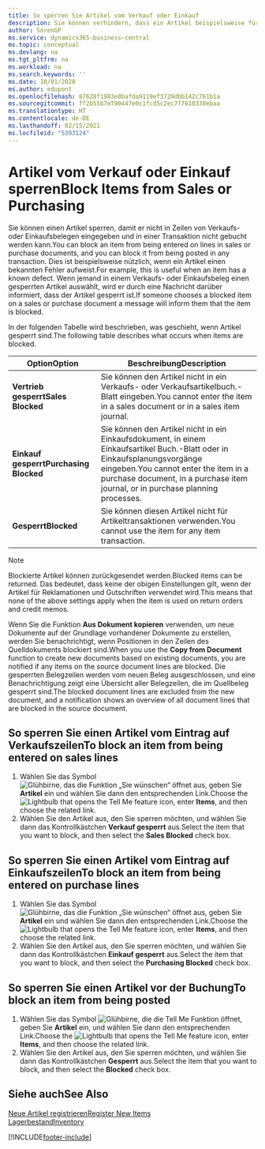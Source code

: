```yaml
---
title: So sperren Sie Artikel vom Verkauf oder Einkauf
description: Sie können verhindern, dass ein Artikel beispielsweise für Verkaufs- oder Einkaufsbelege verwendet wird.
author: SorenGP
ms.service: dynamics365-business-central
ms.topic: conceptual
ms.devlang: na
ms.tgt_pltfrm: na
ms.workload: na
ms.search.keywords: ''
ms.date: 10/01/2020
ms.author: edupont
ms.openlocfilehash: 87628f1983e0bafda9119ef3729dbb142c761b1a
ms.sourcegitcommit: ff2b55b7e790447e0c1fcd5c2ec7f7610338ebaa
ms.translationtype: HT
ms.contentlocale: de-DE
ms.lasthandoff: 02/15/2021
ms.locfileid: "5393124"
---
```

# <a name="block-items-from-sales-or-purchasing"></a><span data-ttu-id="17803-103">Artikel vom Verkauf oder Einkauf sperren</span><span class="sxs-lookup"><span data-stu-id="17803-103">Block Items from Sales or Purchasing</span></span>
<span data-ttu-id="17803-104">Sie können einen Artikel sperren, damit er nicht in Zeilen von Verkaufs- oder Einkaufsbelegen eingegeben und in einer Transaktion nicht gebucht werden kann.</span><span class="sxs-lookup"><span data-stu-id="17803-104">You can block an item from being entered on lines in sales or purchase documents, and you can block it from being posted in any transaction.</span></span> <span data-ttu-id="17803-105">Dies ist beispielsweise nützlich, wenn ein Artikel einen bekannten Fehler aufweist.</span><span class="sxs-lookup"><span data-stu-id="17803-105">For example, this is useful when an item has a known defect.</span></span> <span data-ttu-id="17803-106">Wenn jemand in einem Verkaufs- oder Einkaufsbeleg einen gesperrten Artikel auswählt, wird er durch eine Nachricht darüber informiert, dass der Artikel gesperrt ist.</span><span class="sxs-lookup"><span data-stu-id="17803-106">If someone chooses a blocked item on a sales or purchase document a message will inform them that the item is blocked.</span></span>

<span data-ttu-id="17803-107">In der folgenden Tabelle wird beschrieben, was geschieht, wenn Artikel gesperrt sind.</span><span class="sxs-lookup"><span data-stu-id="17803-107">The following table describes what occurs when items are blocked.</span></span>  

|<span data-ttu-id="17803-108">Option</span><span class="sxs-lookup"><span data-stu-id="17803-108">Option</span></span>|<span data-ttu-id="17803-109">Beschreibung</span><span class="sxs-lookup"><span data-stu-id="17803-109">Description</span></span>|  
|--------------------|------------|  
|<span data-ttu-id="17803-110">**Vertrieb gesperrt**</span><span class="sxs-lookup"><span data-stu-id="17803-110">**Sales Blocked**</span></span>|<span data-ttu-id="17803-111">Sie können den Artikel nicht in ein Verkaufs- oder Verkaufsartikelbuch.-Blatt eingeben.</span><span class="sxs-lookup"><span data-stu-id="17803-111">You cannot enter the item in a sales document or in a sales item journal.</span></span>|  
|<span data-ttu-id="17803-112">**Einkauf gesperrt**</span><span class="sxs-lookup"><span data-stu-id="17803-112">**Purchasing Blocked**</span></span>|<span data-ttu-id="17803-113">Sie können den Artikel nicht in ein Einkaufsdokument, in einem Einkaufsartikel Buch.-Blatt oder in Einkaufsplanungsvorgänge eingeben.</span><span class="sxs-lookup"><span data-stu-id="17803-113">You cannot enter the item in a purchase document, in a purchase item journal, or in purchase planning processes.</span></span>|  
|<span data-ttu-id="17803-114">**Gesperrt**</span><span class="sxs-lookup"><span data-stu-id="17803-114">**Blocked**</span></span>|<span data-ttu-id="17803-115">Sie können diesen Artikel nicht für Artikeltransaktionen verwenden.</span><span class="sxs-lookup"><span data-stu-id="17803-115">You cannot use the item for any item transaction.</span></span>|  

> [!NOTE]
> <span data-ttu-id="17803-116">Blockierte Artikel können zurückgesendet werden.</span><span class="sxs-lookup"><span data-stu-id="17803-116">Blocked items can be returned.</span></span> <span data-ttu-id="17803-117">Das bedeutet, dass keine der obigen Einstellungen gilt, wenn der Artikel für Reklamationen und Gutschriften verwendet wird.</span><span class="sxs-lookup"><span data-stu-id="17803-117">This means that none of the above settings apply when the item is used on return orders and credit memos.</span></span>

<span data-ttu-id="17803-118">Wenn Sie die Funktion **Aus Dokument kopieren** verwenden, um neue Dokumente auf der Grundlage vorhandener Dokumente zu erstellen, werden Sie benachrichtigt, wenn Positionen in den Zeilen des Quelldokuments blockiert sind.</span><span class="sxs-lookup"><span data-stu-id="17803-118">When you use the **Copy from Document** function to create new documents based on existing documents, you are notified if any items on the source document lines are blocked.</span></span> <span data-ttu-id="17803-119">Die gesperrten Belegzeilen werden vom neuen Beleg ausgeschlossen, und eine Benachrichtigung zeigt eine Übersicht aller Belegzeilen, die im Quellbeleg gesperrt sind.</span><span class="sxs-lookup"><span data-stu-id="17803-119">The blocked document lines are excluded from the new document, and a notification shows an overview of all document lines that are blocked in the source document.</span></span>

## <a name="to-block-an-item-from-being-entered-on-sales-lines"></a><span data-ttu-id="17803-120">So sperren Sie einen Artikel vom Eintrag auf Verkaufszeilen</span><span class="sxs-lookup"><span data-stu-id="17803-120">To block an item from being entered on sales lines</span></span>  
1.  <span data-ttu-id="17803-121">Wählen Sie das Symbol ![Glühbirne, das die Funktion „Sie wünschen“ öffnet](media/ui-search/search_small.png "Was möchten Sie tun?") aus, geben Sie **Artikel** ein und wählen Sie dann den entsprechenden Link.</span><span class="sxs-lookup"><span data-stu-id="17803-121">Choose the ![Lightbulb that opens the Tell Me feature](media/ui-search/search_small.png "Tell me what you want to do") icon, enter **Items**, and then choose the related link.</span></span>  
2.  <span data-ttu-id="17803-122">Wählen Sie den Artikel aus, den Sie sperren möchten, und wählen Sie dann das Kontrollkästchen **Verkauf gesperrt** aus.</span><span class="sxs-lookup"><span data-stu-id="17803-122">Select the item that you want to block, and then select the **Sales Blocked** check box.</span></span>  

## <a name="to-block-an-item-from-being-entered-on-purchase-lines"></a><span data-ttu-id="17803-123">So sperren Sie einen Artikel vom Eintrag auf Einkaufszeilen</span><span class="sxs-lookup"><span data-stu-id="17803-123">To block an item from being entered on purchase lines</span></span>  
1.  <span data-ttu-id="17803-124">Wählen Sie das Symbol ![Glühbirne, das die Funktion „Sie wünschen“ öffnet](media/ui-search/search_small.png "Was möchten Sie tun?") aus, geben Sie **Artikel** ein und wählen Sie dann den entsprechenden Link.</span><span class="sxs-lookup"><span data-stu-id="17803-124">Choose the ![Lightbulb that opens the Tell Me feature](media/ui-search/search_small.png "Tell me what you want to do") icon, enter **Items**, and then choose the related link.</span></span>  
2.  <span data-ttu-id="17803-125">Wählen Sie den Artikel aus, den Sie sperren möchten, und wählen Sie dann das Kontrollkästchen **Einkauf gesperrt** aus.</span><span class="sxs-lookup"><span data-stu-id="17803-125">Select the item that you want to block, and then select the **Purchasing Blocked** check box.</span></span>  

## <a name="to-block-an-item-from-being-posted"></a><span data-ttu-id="17803-126">So sperren Sie einen Artikel vor der Buchung</span><span class="sxs-lookup"><span data-stu-id="17803-126">To block an item from being posted</span></span>
1. <span data-ttu-id="17803-127">Wählen Sie das Symbol ![Glühbirne, die die Tell Me Funktion öffnet](media/ui-search/search_small.png "Was möchten Sie tun?"), geben Sie **Artikel** ein, und wählen Sie dann den entsprechenden Link.</span><span class="sxs-lookup"><span data-stu-id="17803-127">Choose the ![Lightbulb that opens the Tell Me feature](media/ui-search/search_small.png "Tell me what you want to do") icon, enter **Items**, and then choose the related link.</span></span>
2. <span data-ttu-id="17803-128">Wählen Sie den Artikel aus, den Sie sperren möchten, und wählen Sie dann das Kontrollkästchen **Gesperrt** aus.</span><span class="sxs-lookup"><span data-stu-id="17803-128">Select the item that you want to block, and then select the **Blocked** check box.</span></span>

## <a name="see-also"></a><span data-ttu-id="17803-129">Siehe auch</span><span class="sxs-lookup"><span data-stu-id="17803-129">See Also</span></span>  
[<span data-ttu-id="17803-130">Neue Artikel registrieren</span><span class="sxs-lookup"><span data-stu-id="17803-130">Register New Items</span></span>](inventory-how-register-new-items.md)  
[<span data-ttu-id="17803-131">Lagerbestand</span><span class="sxs-lookup"><span data-stu-id="17803-131">Inventory</span></span>](inventory-manage-inventory.md)  


[!INCLUDE[footer-include](includes/footer-banner.md)]